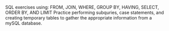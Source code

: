 SQL exercises using:
FROM, JOIN, WHERE, GROUP BY, HAVING, SELECT, ORDER BY, AND LIMIT
Practice performing subquries, case statements, and creating temporary
tables to gather the appropriate information from a mySQL database.